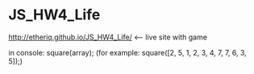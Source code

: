 JS_HW4_Life
===========

http://etheriq.github.io/JS_HW4_Life/  <-- live site with game

in console: square(array);  (for example: square([2, 5, 1, 2, 3, 4, 7, 7, 6, 3, 5]);)
